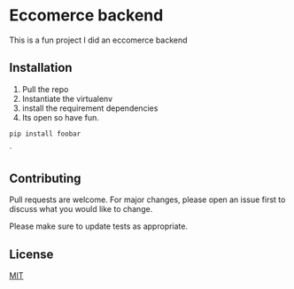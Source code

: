 # Eccomerce backend
This is a fun project I did an eccomerce backend


## Installation

1. Pull the repo
2. Instantiate the virtualenv
3. install the requirement dependencies
4. Its open so have fun.


```bash
pip install foobar
```

`

## Contributing
Pull requests are welcome. For major changes, please open an issue first to discuss what you would like to change.

Please make sure to update tests as appropriate.

## License
[MIT](https://choosealicense.com/licenses/mit/)